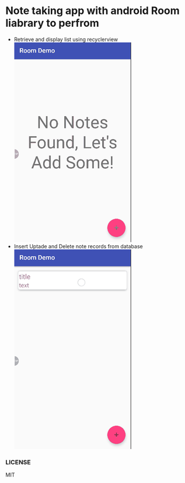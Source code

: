 # Note taking app with android Room liabrary to perfrom
- Retrieve and display list using recyclerview
![insert and display list](screenshots/insert.gif?raw=true "insert")
- Insert Uptade and Delete note records from database
![insert and display list](screenshots/update_delete.gif?raw=true "update_delete")


### LICENSE
MIT